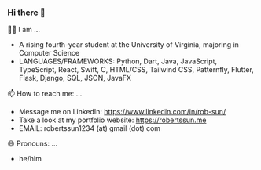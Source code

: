 ### Hi there 👋

🧑‍🎓 I am ...
- A rising fourth-year student at the University of Virginia, majoring in Computer Science
- LANGUAGES/FRAMEWORKS: Python, Dart, Java, JavaScript, TypeScript, React, Swift, C, HTML/CSS, Tailwind CSS, Patternfly, Flutter, Flask, Django, SQL, JSON, JavaFX

📫 How to reach me: ...
- Message me on LinkedIn: https://www.linkedin.com/in/rob-sun/
- Take a look at my portfolio website: https://robertssun.me
- EMAIL: robertssun1234 (at) gmail (dot) com

😄 Pronouns: ...
- he/him
